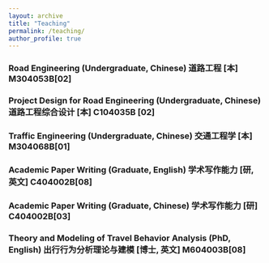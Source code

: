 ```yaml
---
layout: archive
title: "Teaching"
permalink: /teaching/
author_profile: true
---
```

### Road Engineering (Undergraduate, Chinese) 道路工程 [本] M304053B[02]

### Project Design for Road Engineering (Undergraduate, Chinese) 道路工程综合设计 [本]  C104035B [02]

### Traffic Engineering (Undergraduate, Chinese) 交通工程学 [本] M304068B[01]

### Academic Paper Writing (Graduate, English) 学术写作能力 [研, 英文] C404002B[08]

### Academic Paper Writing (Graduate, Chinese) 学术写作能力 [研] C404002B[03]

### Theory and Modeling of Travel Behavior Analysis (PhD, English) 出行行为分析理论与建模 [博士, 英文] M604003B[08]



